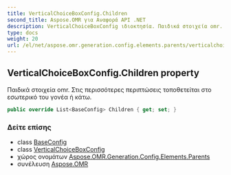 ```yaml
---
title: VerticalChoiceBoxConfig.Children
second_title: Aspose.OMR για Αναφορά API .NET
description: VerticalChoiceBoxConfig ιδιοκτησία. Παιδικά στοιχεία omr. Στις περισσότερες περιπτώσεις τοποθετείται στο εσωτερικό του γονέα ή κάτω.
type: docs
weight: 20
url: /el/net/aspose.omr.generation.config.elements.parents/verticalchoiceboxconfig/children/
---
```

## VerticalChoiceBoxConfig.Children property

Παιδικά στοιχεία omr. Στις περισσότερες περιπτώσεις τοποθετείται στο εσωτερικό του γονέα ή κάτω.

```csharp
public override List<BaseConfig> Children { get; set; }
```

### Δείτε επίσης

* class [BaseConfig](../../../aspose.omr.generation.config/baseconfig/)
* class [VerticalChoiceBoxConfig](../)
* χώρος ονομάτων [Aspose.OMR.Generation.Config.Elements.Parents](../../verticalchoiceboxconfig/)
* συνέλευση [Aspose.OMR](../../../)


